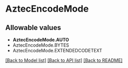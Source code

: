 # AztecEncodeMode


## Allowable values

* **AztecEncodeMode.AUTO**
* AztecEncodeMode.BYTES
* AztecEncodeMode.EXTENDEDCODETEXT

[[Back to Model list]](../README.md#documentation-for-models) [[Back to API list]](../README.md#documentation-for-api-endpoints) [[Back to README]](../README.md)
